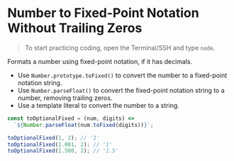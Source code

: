 # Number to Fixed-Point Notation Without Trailing Zeros

> To start practicing coding, open the Terminal/SSH and type `node`.

Formats a number using fixed-point notation, if it has decimals.

- Use `Number.prototype.toFixed()` to convert the number to a fixed-point notation string.
- Use `Number.parseFloat()` to convert the fixed-point notation string to a number, removing trailing zeros.
- Use a template literal to convert the number to a string.

```js
const toOptionalFixed = (num, digits) =>
  `${Number.parseFloat(num.toFixed(digits))}`;
```

```js
toOptionalFixed(1, 2); // '1'
toOptionalFixed(1.001, 2); // '1'
toOptionalFixed(1.500, 2); // '1.5'
```
